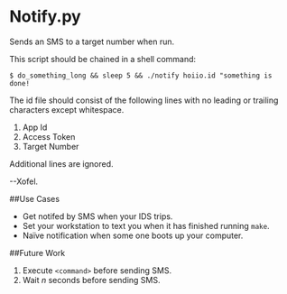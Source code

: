 Notify.py
===
Sends an SMS to a target number when run.

This script should be chained in a shell command:

`$ do_something_long && sleep 5 && ./notify hoiio.id "something is done!`

The id file should consist of the following lines with no leading or trailing characters except whitespace.

1. App Id
2. Access Token
3. Target Number


Additional lines are ignored.

--Xofel.

##Use Cases
* Get notifed by SMS when your IDS trips.
* Set your workstation to text you when it has finished running `make`.
* Naïve notification when some one boots up your computer.

##Future Work
1. Execute `<command>` before sending SMS.
2. Wait *n* seconds before sending SMS.
